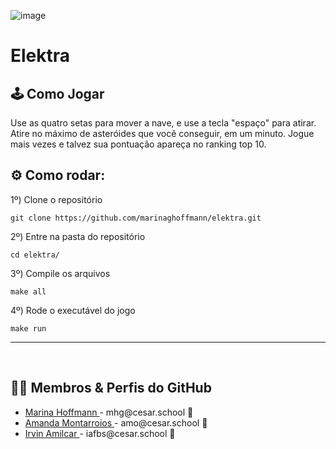 ![image](https://github.com/user-attachments/assets/b847dacc-8ee1-4d73-904a-b1c29d8c3f8e)
# Elektra

## 🕹️ Como Jogar
Use as quatro setas para mover a nave, e use a tecla "espaço" para atirar. 
Atire no máximo de asteróides que você conseguir, em um minuto. 
Jogue mais vezes e talvez sua pontuação apareça no ranking top 10.

## ⚙️ Como rodar:

1º)  Clone o repositório
```
git clone https://github.com/marinaghoffmann/elektra.git
```

2º)  Entre na pasta do repositório
```
cd elektra/
```

3º)  Compile os arquivos
```
make all
```

4º)  Rode o executável do jogo
```
make run
```
---
<br>

## 👩‍💻 Membros & Perfis do GitHub

<ul>
  <li>
    <a href="https://github.com/marinaghoffmann">Marina Hoffmann </a> -
    mhg@cesar.school 📩
  </li>
  <li>
    <a href="https://github.com/amanda-montarroios">Amanda Montarroios </a> -
    amo@cesar.school 📩
  </li>
  <li>
    <a href="https://github.com/IrvinAmilcar">Irvin Amilcar </a> -
    iafbs@cesar.school 📩
  </li>
</ul>
